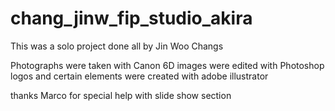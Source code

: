 # chang_jinw_fip_studio_akira
This was a solo project done all by Jin Woo Changs

Photographs were taken with Canon 6D 
images were edited with Photoshop 
logos and certain elements were created with adobe illustrator

thanks Marco for special help with slide show section 
